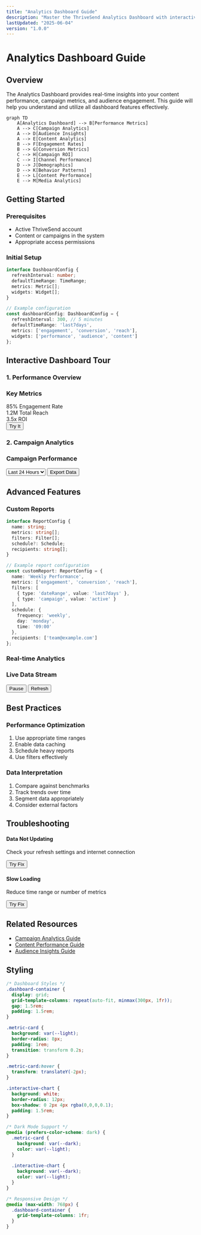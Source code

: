 ```yaml
---
title: "Analytics Dashboard Guide"
description: "Master the ThriveSend Analytics Dashboard with interactive visualizations and real-time data insights"
lastUpdated: "2025-06-04"
version: "1.0.0"
---
```


# Analytics Dashboard Guide

## Overview

The Analytics Dashboard provides real-time insights into your content performance, campaign metrics, and audience engagement. This guide will help you understand and utilize all dashboard features effectively.

```mermaid
graph TD
    A[Analytics Dashboard] --> B[Performance Metrics]
    A --> C[Campaign Analytics]
    A --> D[Audience Insights]
    A --> E[Content Analytics]
    B --> F[Engagement Rates]
    B --> G[Conversion Metrics]
    C --> H[Campaign ROI]
    C --> I[Channel Performance]
    D --> J[Demographics]
    D --> K[Behavior Patterns]
    E --> L[Content Performance]
    E --> M[Media Analytics]
```

## Getting Started

### Prerequisites
- Active ThriveSend account
- Content or campaigns in the system
- Appropriate access permissions

### Initial Setup

```typescript
interface DashboardConfig {
  refreshInterval: number;
  defaultTimeRange: TimeRange;
  metrics: Metric[];
  widgets: Widget[];
}

// Example configuration
const dashboardConfig: DashboardConfig = {
  refreshInterval: 300, // 5 minutes
  defaultTimeRange: 'last7days',
  metrics: ['engagement', 'conversion', 'reach'],
  widgets: ['performance', 'audience', 'content']
};
```

## Interactive Dashboard Tour

### 1. Performance Overview
<div class="interactive-card">
  <h3>Key Metrics</h3>
  <div class="metric-grid">
    <div class="metric-card">
      <span class="metric-value">85%</span>
      <span class="metric-label">Engagement Rate</span>
    </div>
    <div class="metric-card">
      <span class="metric-value">1.2M</span>
      <span class="metric-label">Total Reach</span>
    </div>
    <div class="metric-card">
      <span class="metric-value">3.5x</span>
      <span class="metric-label">ROI</span>
    </div>
  </div>
  <button class="try-it-btn">Try It</button>
</div>

### 2. Campaign Analytics
<div class="interactive-chart">
  <h3>Campaign Performance</h3>
  <div class="chart-container">
    <!-- Chart will be rendered here -->
  </div>
  <div class="chart-controls">
    <select class="time-range">
      <option value="24h">Last 24 Hours</option>
      <option value="7d">Last 7 Days</option>
      <option value="30d">Last 30 Days</option>
    </select>
    <button class="export-btn">Export Data</button>
  </div>
</div>

## Advanced Features

### Custom Reports
```typescript
interface ReportConfig {
  name: string;
  metrics: string[];
  filters: Filter[];
  schedule?: Schedule;
  recipients: string[];
}

// Example report configuration
const customReport: ReportConfig = {
  name: 'Weekly Performance',
  metrics: ['engagement', 'conversion', 'reach'],
  filters: [
    { type: 'dateRange', value: 'last7days' },
    { type: 'campaign', value: 'active' }
  ],
  schedule: {
    frequency: 'weekly',
    day: 'monday',
    time: '09:00'
  },
  recipients: ['team@example.com']
};
```

### Real-time Analytics
<div class="realtime-demo">
  <h3>Live Data Stream</h3>
  <div class="data-stream">
    <!-- Real-time data will be displayed here -->
  </div>
  <div class="controls">
    <button class="pause-btn">Pause</button>
    <button class="refresh-btn">Refresh</button>
  </div>
</div>

## Best Practices

### Performance Optimization
1. Use appropriate time ranges
2. Enable data caching
3. Schedule heavy reports
4. Use filters effectively

### Data Interpretation
1. Compare against benchmarks
2. Track trends over time
3. Segment data appropriately
4. Consider external factors

## Troubleshooting

<div class="troubleshooting-cards">
  <div class="trouble-card">
    <h4>Data Not Updating</h4>
    <p>Check your refresh settings and internet connection</p>
    <button class="try-fix">Try Fix</button>
  </div>
  <div class="trouble-card">
    <h4>Slow Loading</h4>
    <p>Reduce time range or number of metrics</p>
    <button class="try-fix">Try Fix</button>
  </div>
</div>

## Related Resources

- [Campaign Analytics Guide](./campaign-analytics.md)
- [Content Performance Guide](./content-performance.md)
- [Audience Insights Guide](./audience-insights.md)

## Styling

```css
/* Dashboard Styles */
.dashboard-container {
  display: grid;
  grid-template-columns: repeat(auto-fit, minmax(300px, 1fr));
  gap: 1.5rem;
  padding: 1.5rem;
}

.metric-card {
  background: var(--light);
  border-radius: 8px;
  padding: 1rem;
  transition: transform 0.2s;
}

.metric-card:hover {
  transform: translateY(-2px);
}

.interactive-chart {
  background: white;
  border-radius: 12px;
  box-shadow: 0 2px 4px rgba(0,0,0,0.1);
  padding: 1.5rem;
}

/* Dark Mode Support */
@media (prefers-color-scheme: dark) {
  .metric-card {
    background: var(--dark);
    color: var(--light);
  }
  
  .interactive-chart {
    background: var(--dark);
    color: var(--light);
  }
}

/* Responsive Design */
@media (max-width: 768px) {
  .dashboard-container {
    grid-template-columns: 1fr;
  }
}
``` 